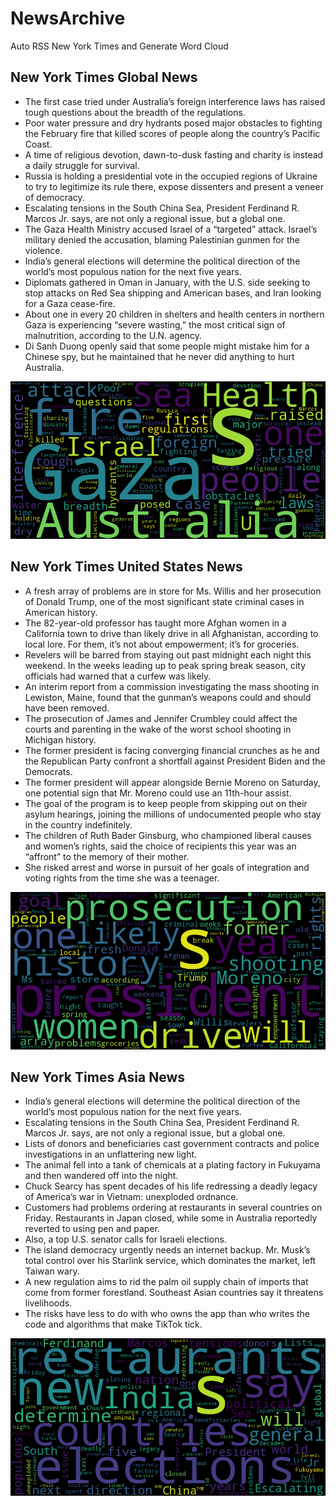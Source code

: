 # NewsArchive
Auto RSS New York Times and Generate Word Cloud

## New York Times Global News
* The first case tried under Australia’s foreign interference laws has raised tough questions about the breadth of the regulations.
* Poor water pressure and dry hydrants posed major obstacles to fighting the February fire that killed scores of people along the country’s Pacific Coast.
* A time of religious devotion, dawn-to-dusk fasting and charity is instead a daily struggle for survival.
* Russia is holding a presidential vote in the occupied regions of Ukraine to try to legitimize its rule there, expose dissenters and present a veneer of democracy.
* Escalating tensions in the South China Sea, President Ferdinand R. Marcos Jr. says, are not only a regional issue, but a global one.
* The Gaza Health Ministry accused Israel of a “targeted” attack. Israel’s military denied the accusation, blaming Palestinian gunmen for the violence.
* India’s general elections will determine the political direction of the world’s most populous nation for the next five years.
* Diplomats gathered in Oman in January, with the U.S. side seeking to stop attacks on Red Sea shipping and American bases, and Iran looking for a Gaza cease-fire.
* About one in every 20 children in shelters and health centers in northern Gaza is experiencing “severe wasting,” the most critical sign of malnutrition, according to the U.N. agency.
* Di Sanh Duong openly said that some people might mistake him for a Chinese spy, but he maintained that he never did anything to hurt Australia.

![Global](./global.png)
## New York Times United States News
* A fresh array of problems are in store for Ms. Willis and her prosecution of Donald Trump, one of the most significant state criminal cases in American history.
* The 82-year-old professor has taught more Afghan women in a California town to drive than likely drive in all Afghanistan, according to local lore. For them, it’s not about empowerment; it’s for groceries.
* Revelers will be barred from staying out past midnight each night this weekend. In the weeks leading up to peak spring break season, city officials had warned that a curfew was likely.
* An interim report from a commission investigating the mass shooting in Lewiston, Maine, found that the gunman’s weapons could and should have been removed.
* The prosecution of James and Jennifer Crumbley could affect the courts and parenting in the wake of the worst school shooting in Michigan history.
* The former president is facing converging financial crunches as he and the Republican Party confront a shortfall against President Biden and the Democrats.
* The former president will appear alongside Bernie Moreno on Saturday, one potential sign that Mr. Moreno could use an 11th-hour assist.
* The goal of the program is to keep people from skipping out on their asylum hearings, joining the millions of undocumented people who stay in the country indefinitely.
* The children of Ruth Bader Ginsburg, who championed liberal causes and women’s rights, said the choice of recipients this year was an “affront” to the memory of their mother.
* She risked arrest and worse in pursuit of her goals of integration and voting rights from the time she was a teenager.

![US](./usnews.png)
## New York Times Asia News
* India’s general elections will determine the political direction of the world’s most populous nation for the next five years.
* Escalating tensions in the South China Sea, President Ferdinand R. Marcos Jr. says, are not only a regional issue, but a global one.
* Lists of donors and beneficiaries cast government contracts and police investigations in an unflattering new light.
* The animal fell into a tank of chemicals at a plating factory in Fukuyama and then wandered off into the night.
* Chuck Searcy has spent decades of his life redressing a deadly legacy of America’s war in Vietnam: unexploded ordnance.
* Customers had problems ordering at restaurants in several countries on Friday. Restaurants in Japan closed, while some in Australia reportedly reverted to using pen and paper.
* Also, a top U.S. senator calls for Israeli elections.
* The island democracy urgently needs an internet backup. Mr. Musk’s total control over his Starlink service, which dominates the market, left Taiwan wary.
* A new regulation aims to rid the palm oil supply chain of imports that come from former forestland. Southeast Asian countries say it threatens livelihoods.
* The risks have less to do with who owns the app than who writes the code and algorithms that make TikTok tick.

![Asian](./asian.png)
